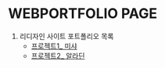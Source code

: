 # WEBPORTFOLIO PAGE


1. 리디자인 사이트 포트폴리오 목록
   - [프로젝트1_ 미샤](https://leedanbi.github.io/missha/html/main.html)
   - [프로젝트2_ 알라딘](https://leedanbi.github.io/aladin/html/main.html)

